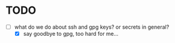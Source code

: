 # TODO

- [ ] what do we do about ssh and gpg keys? or secrets in general?
  - [x] say goodbye to gpg, too hard for me...

